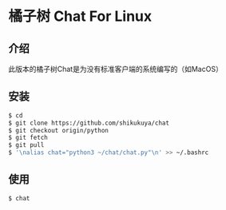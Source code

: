 # 橘子树 Chat For Linux

## 介绍

此版本的橘子树Chat是为没有标准客户端的系统编写的（如MacOS）

## 安装

```bash
$ cd
$ git clone https://github.com/shikukuya/chat
$ git checkout origin/python
$ git fetch
$ git pull
$ '\nalias chat="python3 ~/chat/chat.py"\n' >> ~/.bashrc
```

## 使用

```bash
$ chat
```
